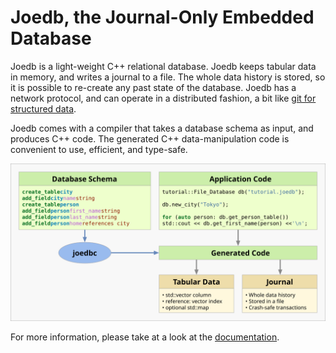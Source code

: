 # Joedb, the Journal-Only Embedded Database

Joedb is a light-weight C++ relational database. Joedb keeps tabular data in
memory, and writes a journal to a file. The whole data history is stored, so it
is possible to re-create any past state of the database. Joedb has a network
protocol, and can operate in a distributed fashion, a bit like [git for
structured data](https://www.remi-coulom.fr/joedb/concurrency.html).

Joedb comes with a compiler that takes a database schema as input, and produces
C++ code. The generated C++ data-manipulation code is convenient to use,
efficient, and type-safe.

![Diagram](doc/source/images/joedb.svg)

For more information, please take at a look at the [documentation](https://www.remi-coulom.fr/joedb/intro.html).
